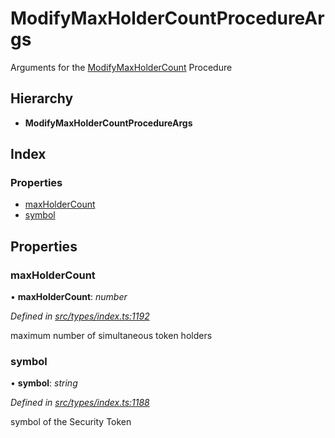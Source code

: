 # ModifyMaxHolderCountProcedureArgs

Arguments for the [ModifyMaxHolderCount](../enums/_types_index_.proceduretype.md#modifymaxholdercount) Procedure

## Hierarchy

* **ModifyMaxHolderCountProcedureArgs**

## Index

### Properties

* [maxHolderCount](../interfaces/_types_index_.modifymaxholdercountprocedureargs.md#maxholdercount)
* [symbol](../interfaces/_types_index_.modifymaxholdercountprocedureargs.md#symbol)

## Properties

### maxHolderCount

• **maxHolderCount**: _number_

_Defined in_ [_src/types/index.ts:1192_](https://github.com/PolymathNetwork/polymath-sdk/blob/e8bbc1e/src/types/index.ts#L1192)

maximum number of simultaneous token holders

### symbol

• **symbol**: _string_

_Defined in_ [_src/types/index.ts:1188_](https://github.com/PolymathNetwork/polymath-sdk/blob/e8bbc1e/src/types/index.ts#L1188)

symbol of the Security Token

